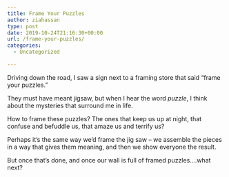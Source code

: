 ```yaml
---
title: Frame Your Puzzles
author: ziahassan
type: post
date: 2019-10-24T21:16:30+00:00
url: /frame-your-puzzles/
categories:
  - Uncategorized

---
```

Driving down the road, I saw a sign next to a framing store that said “frame your puzzles.”

They must have meant jigsaw, but when I hear the word _puzzle_, I think about the mysteries that surround me in life. 

How to frame these puzzles? The ones that keep us up at night, that confuse and befuddle us, that amaze us and terrify us?

Perhaps it&#8217;s the same way we&#8217;d frame the jig saw &#8211; we assemble the pieces in a way that gives them meaning, and then we show everyone the result. 

But once that’s done, and once our wall is full of framed puzzles….what next?